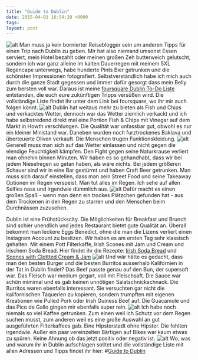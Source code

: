 ```yaml
---
title: "Guide to Dublin"
date: 2015-04-01 16:54:29 +0000
tags: 
layout: post
---
```

![alt](https://igcdn-photos-e-a.akamaihd.net/hphotos-ak-xaf1/t51.2885-15/10952562_902334036476308_93959759_n.jpg)
Man muss ja kein bornierter Reiseblogger sein um anderen Tipps für einen Trip nach Dublin zu geben. Mir hat also niemand umsonst Essen serviert, mein Hotel bezahlt oder meinen großen Zeh butterweich gelutscht, sondern ich war ganz alleine im kalten Dauerregen mit meinem 5XL Regencape unterwegs, habe hunderte Pints Bier getrunken und die schönsten Impressionen fotografiert. 
Selbstverständlich habe ich mich auch durch die ganze Stadt gegessen und immer dafür gesorgt dass mein Belly zum bersten voll war. Daraus ist meine [foursquare Dublin To-Do Liste](https://de.foursquare.com/bangpowwww/list/dublin) entstanden, die euch eure zukünftigen Tripps versüßen wird. Die vollständige Liste findet ihr unter dem Link bei foursquare, wo ihr mir auch folgen könnt.
![alt](https://igcdn-photos-g-a.akamaihd.net/hphotos-ak-xfa1/t51.2885-15/11032970_937810899593158_581105548_n.jpg)
Dublin hat weitaus mehr zu bieten als Fish und Chips und verkacktes Wetter, dennoch war das Wetter ziemlich verkackt und ich habe selbstredend direkt mal eine Portion Fish & Chips mit Vinegar auf dem Markt in Howth verschlungen. Die Qualität war unfassbar gut, obwohl es nur ein kleiner Ministand war. Daneben wurden noch furztrockenes Baklava und überteuerte Oliven verkauft. Die Menschen trugen Funktionskleidung.
![alt](https://igcdn-photos-d-a.akamaihd.net/hphotos-ak-xfa1/t51.2885-15/11098661_1558292721118075_1094142488_n.jpg)
Generell muss man sich auf das Wetter einlassen und nicht gegen die elendige Feuchtigkeit kämpfen. Den Fight gegen seine Naturkrause verliert man ohnehin binnen Minuten. Wir haben es so gehandhabt, dass wir bei jedem Nieselregen so getan haben, als wäre nichts. Bei jedem größeren Schauer sind wir in eine Bar gestürmt und haben Craft Beer getrunken. Man muss sich darauf einstellen, dass man sein Street Food und seine Takeaway Optionen im Regen verspeist. Man tut alles im Regen. Ich sehe auf allen Selfies nass und irgendwie dümmlich aus.
![alt](https://igcdn-photos-f-a.akamaihd.net/hphotos-ak-xaf1/t51.2885-15/11055475_785497688198845_1594285730_n.jpg)
Dafür macht es einen großen Spaß - wenn man denn ein trockes Plätzchen gefunden hat - aus dem Trockenen in den Regen zu starren und den Menschen beim Durchnässen zuzusehen.

Dublin ist eine Frühstückscity. Die Möglichkeiten für Breakfast und Brunch sind schier unendlich und jedes Restaurant bietet gute Qualität an. Überall bekommt man leckere Eggs Benedict, ohne die man die Lizens verliert einen Instagram Account zu besitzen. 
Wir haben es am ersten Tag sehr klassisch gehalten. Mit einem Pott Filterkaffe, Irish Scones mit Jam und Cream und irischem Soda Bread. Hier findet ihr die Rezepte: 
[Irish Soda Bread](http://farmette.ie/2012/04/06/irish-brown-bread/) und
[Scones with Clottted Cream & Jam](http://www.tinnedtomatoes.com/2009/07/scones-with-clottted-cream-jam.html)
![alt](https://igcdn-photos-h-a.akamaihd.net/hphotos-ak-xaf1/t51.2885-15/11084815_1419934948309783_655414047_n.jpg)
Und wär hätte es gedacht, dass man den besten Burger und die besten Burritos ausserhalb Kalifornien in der Tat in Dublin findet? Das Beef passte genau auf den Bun, der supersoft war. Das Fleisch war medium gegart, voll mit Fleischsaft. Die Sauce war schön mimimal und es gab keinen unnötigen Salatschnickschnack. Die Burritos waren ebenfalls interessant. Sie versuchten gar nicht die kalifornischen Taquerien zu kopieren, sondern trumpften mit eigenen Kreationen wie Pulled Pork oder Irish Guiness Beef auf. Die Guacamole und das Pico de Gallo gingen mir ebenfalls super rein.
![alt](https://igcdn-photos-g-a.akamaihd.net/hphotos-ak-xaf1/t51.2885-15/11055994_1420755074894974_1220418175_n.jpg)
Ich habe noch niemals so viel Kaffee getrunken. Zum einen weil ich Schutz vor dem Regen suchen musst, zum anderen weil es eine große Auswahl an gut ausgeführten Filterkaffees gab. Eine Hipsterstadt ohne Hipster. Die fehlten irgendwie. Außer ein paar vereinzelten Bärtigen auf Bikes war kaum etwas zu spüren. Keine Ahnung ob das jetzt positiv oder negativ ist.
![alt](https://igcdn-photos-f-a.akamaihd.net/hphotos-ak-xaf1/t51.2885-15/11049427_960067794004357_238716482_n.jpg)
Wo, was und warum ihr in Dublin aufschlagen solltet und die vollständige Liste mit allen Adressen und Tipps findet ihr hier:
#[Guide to Dublin](https://de.foursquare.com/bangpowwww/list/dublin)




